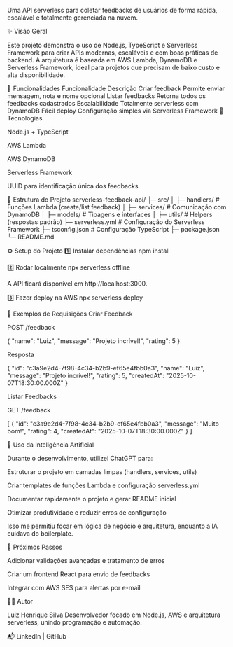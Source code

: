 Uma API serverless para coletar feedbacks de usuários de forma rápida, escalável e totalmente gerenciada na nuvem.

✨ Visão Geral

Este projeto demonstra o uso de Node.js, TypeScript e Serverless Framework para criar APIs modernas, escaláveis e com boas práticas de backend.
A arquitetura é baseada em AWS Lambda, DynamoDB e Serverless Framework, ideal para projetos que precisam de baixo custo e alta disponibilidade.

🚀 Funcionalidades
Funcionalidade	Descrição
Criar feedback	Permite enviar mensagem, nota e nome opcional
Listar feedbacks	Retorna todos os feedbacks cadastrados
Escalabilidade	Totalmente serverless com DynamoDB
Fácil deploy	Configuração simples via Serverless Framework
🧩 Tecnologias

Node.js + TypeScript

AWS Lambda

AWS DynamoDB

Serverless Framework

UUID para identificação única dos feedbacks

📁 Estrutura do Projeto
serverless-feedback-api/
├─ src/
│  ├─ handlers/        # Funções Lambda (create/list feedback)
│  ├─ services/        # Comunicação com DynamoDB
│  ├─ models/          # Tipagens e interfaces
│  ├─ utils/           # Helpers (respostas padrão)
├─ serverless.yml      # Configuração do Serverless Framework
├─ tsconfig.json       # Configuração TypeScript
├─ package.json
└─ README.md

⚙️ Setup do Projeto
1️⃣ Instalar dependências
npm install

2️⃣ Rodar localmente
npx serverless offline


A API ficará disponível em http://localhost:3000.

3️⃣ Fazer deploy na AWS
npx serverless deploy

📡 Exemplos de Requisições
Criar Feedback

POST /feedback

{
  "name": "Luiz",
  "message": "Projeto incrível!",
  "rating": 5
}


Resposta

{
  "id": "c3a9e2d4-7f98-4c34-b2b9-ef65e4fbb0a3",
  "name": "Luiz",
  "message": "Projeto incrível!",
  "rating": 5,
  "createdAt": "2025-10-07T18:30:00.000Z"
}

Listar Feedbacks

GET /feedback

[
  {
    "id": "c3a9e2d4-7f98-4c34-b2b9-ef65e4fbb0a3",
    "message": "Muito bom!",
    "rating": 4,
    "createdAt": "2025-10-07T18:30:00.000Z"
  }
]

🧠 Uso da Inteligência Artificial

Durante o desenvolvimento, utilizei ChatGPT para:

Estruturar o projeto em camadas limpas (handlers, services, utils)

Criar templates de funções Lambda e configuração serverless.yml

Documentar rapidamente o projeto e gerar README inicial

Otimizar produtividade e reduzir erros de configuração

Isso me permitiu focar em lógica de negócio e arquitetura, enquanto a IA cuidava do boilerplate.

🔮 Próximos Passos

Adicionar validações avançadas e tratamento de erros

Criar um frontend React para envio de feedbacks

Integrar com AWS SES para alertas por e-mail

👨‍💻 Autor

Luiz Henrique Silva
Desenvolvedor focado em Node.js, AWS e arquitetura serverless, unindo programação e automação.

📬 LinkedIn
 | GitHub
